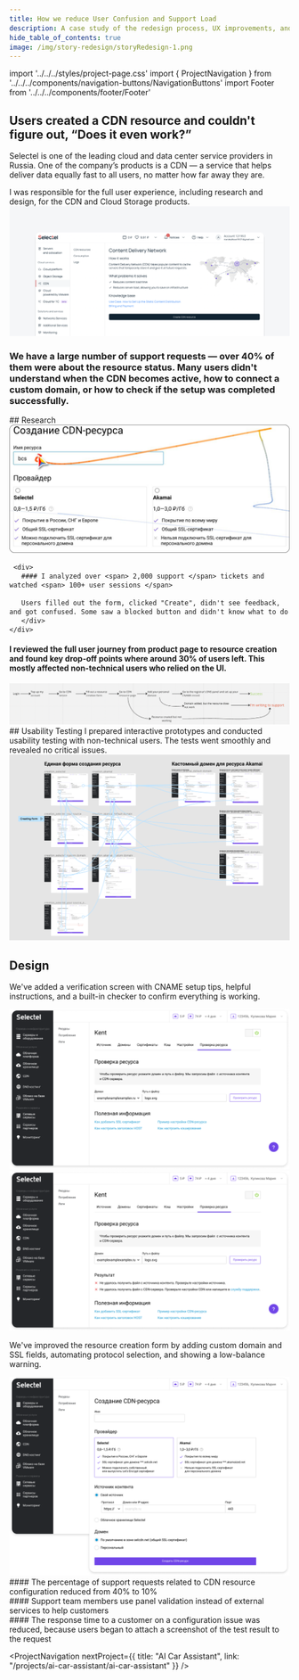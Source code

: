 ```yaml
---
title: How we reduce User Confusion and Support Load
description: A case study of the redesign process, UX improvements, and Design System development at Selectel
hide_table_of_contents: true
image: /img/story-redesign/storyRedesign-1.png
---
```


import '../../../styles/project-page.css'
import { ProjectNavigation } from '../../../components/navigation-buttons/NavigationButtons'
import Footer from '../../../components/footer/Footer'

<article>
<div className="container">


<div className="section-margin">
  
  # Users created a CDN resource and couldn't figure out, “Does it even work?”
 

  <div className="project-details">
    <div className="project-details-column">
     <p> Selectel is one of the leading cloud and data center service providers in Russia. One of the company’s products is a CDN — a service that helps deliver data equally fast to all users, no matter how far away they are.</p>
    </div>
    <div className="project-details-column">
       I was responsible for the full user experience, including research and design, for the CDN and Cloud Storage products. 
    </div>
  </div>
<img src="/img/story-redesign/Cover_Selectel.png" alt="Cover" className="image"/>





<section className="section-margin">


###  We have a large number of support requests — over 40% of them were about the resource status. Many users didn't understand when the CDN becomes active, how to connect a custom domain, or how to check if the setup was completed successfully. 

<div>
  ## Research

  <div className="columns">
      <img src="/img/story-redesign/storyRedesign-3.png" alt="Usability testing" className="image"/>
   
     <div>
       #### I analyzed over <span> 2,000 support </span> tickets and watched <span> 100+ user sessions </span> 

       Users filled out the form, clicked "Create", didn't see feedback, and got confused. Some saw a blocked button and didn't know what to do
       </div>
    </div>


#### I reviewed the full user journey from product page to resource creation and found key drop-off points where around 30% of users left. This mostly affected non-technical users who relied on the UI.
  <img src="/img/story-redesign/storyRedesign-2.png" alt="User Journey Analysis" className="image"/>
  <div>
   
</div>
</div>
</section>


<section className="section-margin columns">

<div>
## Usability Testing
I prepared interactive prototypes and conducted usability testing with non-technical users. The tests went smoothly and revealed no critical issues.
</div>

<img src="/img/story-redesign/storyRedesign-5.png" alt="Prototypes" className="image"/>
 

</section>

<section className="section-margin">

  ## Design
  
   We've added a verification screen with CNAME setup tips, helpful instructions, and a built-in checker to confirm everything is working.


  <div className="image-grid">
      <img src="/img/story-redesign/Selectel_default_domain.png" alt="Selectel default domain" className="image"/>
      <img src="/img/story-redesign/Selectel_default_domain_after_check.png" alt="Domain after check" className="image"/>
  </div>
</section>

<section className="section-margin">

   We've improved the resource creation form by adding custom domain and SSL fields, automating protocol selection, and showing a low-balance warning.
  

<img src="/img/story-redesign/Selectel_form.png" alt="Selectel form" className="image"/>


  <div className="columns">
    <div>
      #### The percentage of support requests related to CDN resource configuration reduced <span>from 40% to 10%</span>
    </div>
    <div>
      #### Support <span>team members use panel validation</span> instead of external services to help customers
    </div>
    <div>
      #### The <span>response time</span> to a customer on a configuration issue was <span>reduced</span>, because users began to attach a screenshot of the test result to the request
    </div>
  </div>

</section>




<ProjectNavigation nextProject={{ title: "AI Car Assistant", link: "/projects/ai-car-assistant/ai-car-assistant" }} />

</div>
</div>
</article>
<Footer />